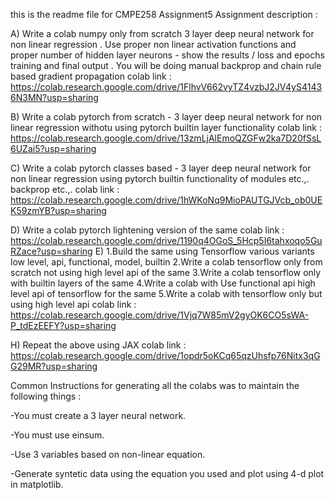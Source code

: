 this is the readme file for CMPE258 Assignment5 
Assignment description : 

A) Write  a colab  numpy only from scratch 3 layer deep neural network for non linear regression . Use proper non linear activation functions and proper number of hidden layer neurons - show the results / loss and epochs training and final output . You will be doing manual backprop and chain rule based gradient propagation 
colab link : https://colab.research.google.com/drive/1FlhvV662vyTZ4vzbJ2JV4yS41436N3MN?usp=sharing

B) Write a colab pytorch from scratch - 3 layer deep neural network for non linear regression withotu using pytorch builtin layer functionality 
colab link : https://colab.research.google.com/drive/13zmLjAlEmoQZGFw2ka7D20fSsL6UZai5?usp=sharing

C) Write  a colab pytorch classes based - 3 layer deep neural network for non linear regression using pytorch builtin functionality of modules etc.,. backprop etc.,.
colab link : https://colab.research.google.com/drive/1hWKoNq9MioPAUTGJVcb_ob0UEK59zmYB?usp=sharing

D) Write  a colab  pytorch lightening version of the same
colab link : https://colab.research.google.com/drive/1190q4OGoS_5Hcp5I6tahxoqo5GuRZace?usp=sharing
E) 
1.Build the same using Tensorflow various variants low level, api, functional, model, builtin 
2.Write  a colab  tensorflow only from scratch not using high level api  of the same
3.Write a colab tensorflow only with builtin layers of the same
4.Write a colab with Use functional api high level api  of tensorflow for the same
5.Write a colab with tensorflow only but using high level api
colab link : https://colab.research.google.com/drive/1Vjq7W85mV2gyOK6CO5sWA-P_tdEzEEFY?usp=sharing

H) Repeat the above using JAX
colab link : https://colab.research.google.com/drive/1opdr5oKCq65qzUhsfp76Nitx3qGG29MR?usp=sharing

Common Instructions for generating all the colabs was to maintain the following things : 

-You must create a 3 layer neural network.

-You must use einsum.

-Use 3 variables based on non-linear equation.

-Generate syntetic data using the equation you used and plot using 4-d plot in matplotlib.
